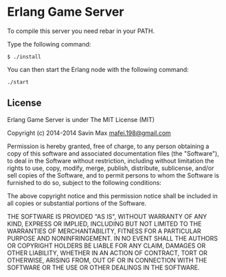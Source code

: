 Erlang Game Server
==============

To compile this server you need rebar in your PATH.

Type the following command:
```
$ ./install
```

You can then start the Erlang node with the following command:
```
./start
```

## License
Erlang Game Server is under The MIT License (MIT)

Copyright (c) 2014-2014
Savin Max <mafei.198@gmail.com>

Permission is hereby granted, free of charge, to any person obtaining a copy
of this software and associated documentation files (the "Software"), to deal
in the Software without restriction, including without limitation the rights
to use, copy, modify, merge, publish, distribute, sublicense, and/or sell
copies of the Software, and to permit persons to whom the Software is
furnished to do so, subject to the following conditions:

The above copyright notice and this permission notice shall be included in all
copies or substantial portions of the Software.

THE SOFTWARE IS PROVIDED "AS IS", WITHOUT WARRANTY OF ANY KIND, EXPRESS OR
IMPLIED, INCLUDING BUT NOT LIMITED TO THE WARRANTIES OF MERCHANTABILITY,
FITNESS FOR A PARTICULAR PURPOSE AND NONINFRINGEMENT. IN NO EVENT SHALL THE
AUTHORS OR COPYRIGHT HOLDERS BE LIABLE FOR ANY CLAIM, DAMAGES OR OTHER
LIABILITY, WHETHER IN AN ACTION OF CONTRACT, TORT OR OTHERWISE, ARISING FROM,
OUT OF OR IN CONNECTION WITH THE SOFTWARE OR THE USE OR OTHER DEALINGS IN THE
SOFTWARE.
